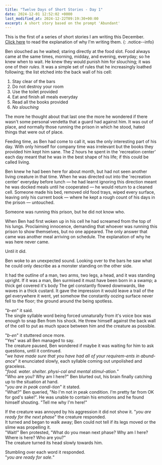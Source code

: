 ```yaml
---
title: "Twelve Days of Short Stories - Day 1"
date: 2024-12-01 12:52:02 +0000
last_modified_at: 2024-12-22T09:19:30+00:00
excerpt: A short story based on the prompt 'Abundant'
---
```


This is the first of a series of short stories I am writing this December.\
[Click here](../_posts/2024-11-24-12-days-of-short-stories.md) to read the explanation of why I'm writing them.
{: .notice--info}

Ben slouched as he waited; staring directly at the food slot.
Food always came at the same times, morning, midday, and evening, everyday; so he knew when to wait.
He knew they would punish him for slouching; it was one of their _rules_.
It was a simple set of rules that he increasingly loathed following; the list etched into the back wall of his cell:

1. Stay clear of the bars
2. Do not destroy your room
3. Use the toilet provided
4. Eat and finish all meals everyday
5. Read all the books provided
6. _No slouching_

The more he thought about that last one the more he wondered if there wasn't some personal vendetta that a guard had against him.
It was out of place, and normally those running the prison in which he stood, hated things that were out of place.

Feeding time, as Ben had come to call it, was the only interesting part of his day.
With only himself for company time was irrelevant but the books they provided him kept him sane.
The 2 hours he spent in the 'recreation center' each day meant that he was in the best shape of his life; if this could be called living.

Ben knew he had been here for about month, but had not seen another living creature in that time.
When he was directed out into the 'recreation center' everyday before lunch &mdash; he had learnt ignoring this direction meant he was docked meals until he cooperated &mdash; he would return to a cleaned cell.
Someone made his bed, removed old food trays, wiped every surface, leaving only his current book &mdash; where he kept a rough count of his days in the prison &mdash; untouched.

Someone was running this prison, but he did not know who.

When Ben had first woken up in his cell he had screamed from the top of his lungs.
Proclaiming innocence, demanding that whoever was running this prison to show themselves, but no one appeared.
The only answer that came was another meal arriving on schedule.
The explanation of why he was here never came.

Until it did.

Ben woke to an unexpected sound.
Looking over to the bars he saw what he could only describe as a monster standing on the other side.

It had the outline of a man, two arms, two legs, a head, and it was standing upright.
If it was a man, Ben surmised it must have been born in a swamp; a thick gel covered it's body
The gel constantly flowed downwards, like waves in a thick custard.
It gave the impression it would leave a trail of the gel everywhere it went, yet somehow the constantly oozing surface never fell to the floor; the ground around the being spotless.

"_b-en_" it said. \
The single syllable word being forced unnaturally from it's voice box was enough to snap Ben from his shock.
He threw himself against the back wall of the cell to put as much space between him and the creature as possible.

"_b-en_" it stuttered once more. \
"Yes" was all Ben managed to say. \
The creature paused, Ben wondered if maybe it was waiting for him to ask questions, until it continued. \
"_we have made sure that you have had all of your requirem-ents in abund-ance_" it enunciated slowly, each syllable coming out unpolished and graceless. \
"_food.
water.
shelter.
physi-cal and mental stimul-ation._" \
"Who are you? Why am I here?" Ben blurted out, his brain finally catching up to the situation at hand. \
"_you are in peak condi-tion_" it stated. \
"What?" Ben queried, "No I'm not in peak condition. I'm pretty far from OK for god's sake!".
He was unable to contain his emotions and he found himself shouting.
"Tell me why I'm here!"

If the creature was annoyed by his aggression it did not show it.
"_you are ready for the next phase_" the creature responded. \
It turned and began to walk away; Ben could not tell if its legs moved or the slime was propelling it. \
"Wait!" Ben protested, "What do you mean next phase? Why am I here? Where is here? Who are you?" \
The creature turned its head slowly towards him.

Stumbling over each word it responded. \
"_you are ready for sale._"
